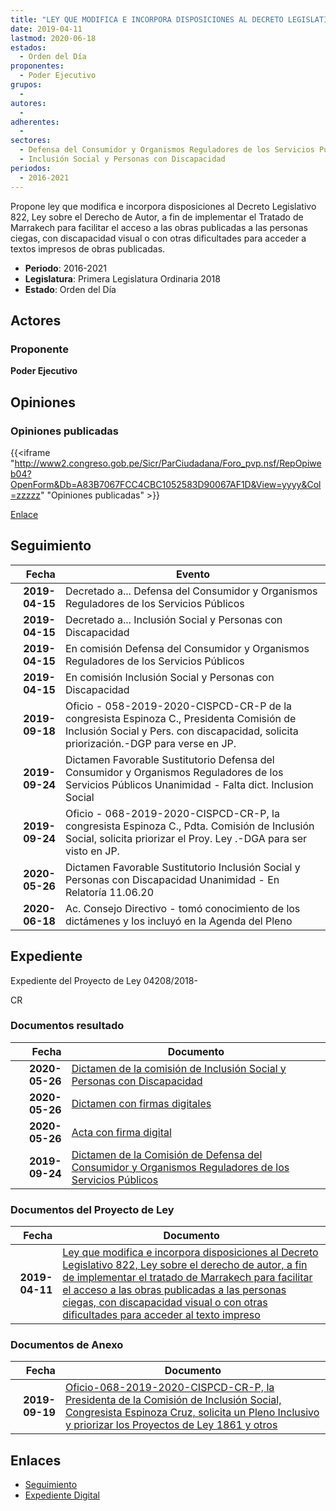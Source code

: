 ```yaml
---
title: "LEY QUE MODIFICA E INCORPORA DISPOSICIONES AL DECRETO LEGISLATIVO 822, LEY SOBRE EL DERECHO DE AUTOR, A FIN DE IMPLEMENTAR EL TRATADO DE MARRAKECH PARA FACILITAR EL ACCESO A LAS OBRAS PUBLICADAS A LAS PERSONAS CIEGAS, CON DISCAPACIDAD VISUAL O CON OTRAS DIFICULTADES PARA ACCEDER AL TEXTO IMPRESO"
date: 2019-04-11
lastmod: 2020-06-18
estados: 
  - Orden del Día
proponentes: 
  - Poder Ejecutivo
grupos: 
  - 
autores: 
  - 
adherentes: 
  - 
sectores: 
  - Defensa del Consumidor y Organismos Reguladores de los Servicios Públicos
  - Inclusión Social y Personas con Discapacidad
periodos: 
  - 2016-2021
---
```


Propone ley que modifica e incorpora disposiciones al Decreto Legislativo 822, Ley sobre el Derecho de Autor, a fin de implementar el Tratado de Marrakech para facilitar el acceso a las obras publicadas a las personas ciegas, con discapacidad visual o con otras dificultades para acceder a textos impresos de obras publicadas.

- **Periodo**: 2016-2021
- **Legislatura**: Primera Legislatura Ordinaria 2018
- **Estado**: Orden del Día

## Actores

### Proponente

**Poder Ejecutivo**


## Opiniones

### Opiniones publicadas

{{<iframe "http://www2.congreso.gob.pe/Sicr/ParCiudadana/Foro_pvp.nsf/RepOpiweb04?OpenForm&Db=A83B7067FCC4CBC1052583D90067AF1D&View=yyyy&Col=zzzzz" "Opiniones publicadas" >}}

[Enlace](http://www2.congreso.gob.pe/Sicr/ParCiudadana/Foro_pvp.nsf/RepOpiweb04?OpenForm&Db=A83B7067FCC4CBC1052583D90067AF1D&View=yyyy&Col=zzzzz)

## Seguimiento

| Fecha | Evento |
|------:|--------|
| **2019-04-15** | Decretado a... Defensa del Consumidor y Organismos Reguladores de los Servicios Públicos|
| **2019-04-15** | Decretado a... Inclusión Social y Personas con Discapacidad|
| **2019-04-15** | En comisión Defensa del Consumidor y Organismos Reguladores de los Servicios Públicos|
| **2019-04-15** | En comisión Inclusión Social y Personas con Discapacidad|
| **2019-09-18** | Oficio - 058-2019-2020-CISPCD-CR-P de la congresista Espinoza C., Presidenta Comisión de Inclusión Social y Pers. con discapacidad, solicita priorización.-DGP para verse en JP.|
| **2019-09-24** | Dictamen Favorable Sustitutorio Defensa del Consumidor y Organismos Reguladores de los Servicios Públicos Unanimidad - Falta dict. Inclusion Social|
| **2019-09-24** | Oficio - 068-2019-2020-CISPCD-CR-P, la congresista Espinoza C., Pdta. Comisión de Inclusión Social, solicita priorizar el Proy. Ley .-DGA para ser visto en JP.|
| **2020-05-26** | Dictamen Favorable Sustitutorio Inclusión Social y Personas con Discapacidad Unanimidad - En Relatoría 11.06.20|
| **2020-06-18** | Ac. Consejo Directivo - tomó conocimiento de los dictámenes y los incluyó en la Agenda del Pleno|


## Expediente

Expediente del Proyecto de Ley 04208/2018-

CR


### Documentos resultado

| Fecha | Documento |
|------:|--------|
| **2020-05-26** | [Dictamen de la comisión de Inclusión Social y Personas con Discapacidad](http://www.leyes.congreso.gob.pe/Documentos/2016_2021/Dictamenes/Proyectos_de_Ley/04208DC13MAY20200526.pdf) |
| **2020-05-26** | [Dictamen con firmas digitales](http://www.leyes.congreso.gob.pe/Documentos/2016_2021/Dictamenes/Proyectos_de_Ley/04208DC13MAY-1.pdf) |
| **2020-05-26** | [Acta con firma digital](http://www.leyes.congreso.gob.pe/Documentos/2016_2021/Actas/Comisiones_Ordinarias/ACTA-CISPD-04208.pdf) |
| **2019-09-24** | [Dictamen de la Comisión de Defensa del Consumidor y Organismos Reguladores de los Servicios Públicos](http://www.leyes.congreso.gob.pe/Documentos/2016_2021/Dictamenes/Proyectos_de_Ley/04208DC06MAY20190924.pdf) |

### Documentos del Proyecto de Ley

| Fecha | Documento |
|------:|--------|
| **2019-04-11** | [Ley que modifica e incorpora disposiciones al Decreto Legislativo 822, Ley sobre el derecho de autor, a fin de implementar el tratado de Marrakech para facilitar el acceso a las obras publicadas a las personas ciegas, con discapacidad visual o con otras dificultades para acceder al texto impreso](http://www.leyes.congreso.gob.pe/Documentos/2016_2021/Proyectos_de_Ley_y_de_Resoluciones_Legislativas/PL0420820190411.pdf) |

### Documentos de Anexo

| Fecha | Documento |
|------:|--------|
| **2019-09-19** | [Oficio-068-2019-2020-CISPCD-CR-P, la Presidenta de la Comisión de Inclusión Social, Congresista Espinoza Cruz, solicita un Pleno Inclusivo y priorizar los Proyectos de Ley 1861 y otros](http://www.leyes.congreso.gob.pe/Documentos/2016_2021/Consejo_Directivo/Pedidos_Pase_a_Comision/OFICIO-1102-2018-2019-CDRGLMGE.pdf) |

## Enlaces 

- [Seguimiento](http://www2.congreso.gob.pe/Sicr/TraDocEstProc/CLProLey2016.nsf/f7fff46988ca05b1052578e100829cc7/04e0a1c7f54b1a81052583da0001122c?OpenDocument)
- [Expediente Digital](http://www2.congreso.gob.pe/Sicr/TraDocEstProc/CLProLey2016.nsf/f7fff46988ca05b1052578e100829cc7/04e0a1c7f54b1a81052583da0001122c?OpenDocument&Click=05257FB7005EB655.eb71d0cf91d8294e05256cdf006b5706/$Body/0.1C6C)
